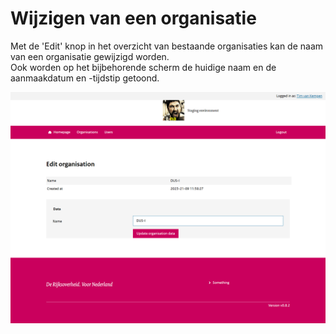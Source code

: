 # Wijzigen van een organisatie

Met de 'Edit' knop in het overzicht van bestaande organisaties kan de naam van een organisatie gewijzigd worden.  
Ook worden op het bijbehorende scherm de huidige naam en de aanmaakdatum en -tijdstip getoond.

![Edit organisation](./images/DUSI%20edit%20organisation.png)

<div class="page-break"></div>
